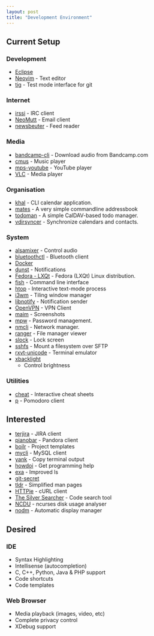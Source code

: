 ```yaml
---
layout: post
title: "Development Environment"
---
```

## Current Setup

### Development

* [Eclipse](http://www.eclipse.org/home/index.php)
* [Neovim](https://github.com/neovim/neovim) - Text editor
* [tig](https://github.com/jonas/tig) - Test mode interface for git

### Internet

* [irssi](https://github.com/irssi/irssi) - IRC client
* [NeoMutt](https://github.com/neomutt/neomutt) - Email client
* [newsbeuter](https://github.com/akrennmair/newsbeuter) - Feed reader

### Media

* [bandcamp-cli](https://github.com/iheanyi/bandcamp-dl) - Download audio from
  Bandcamp.com
* [cmus](https://github.com/cmus/cmus) - Music player
* [mps-youtube](https://github.com/mps-youtube/mps-youtube) - YouTube player
* [VLC](https://github.com/videolan/vlc) - Media player

### Organisation

* [khal](https://lostpackets.de/khal/) - CLI calendar application.
* [mates](https://github.com/pimutils/mates.rs) - A very simple commandline
  addressbook
* [todoman](https://github.com/pimutils/todoman) - A simple CalDAV-based todo
  manager.
* [vdirsyncer](https://github.com/pimutils/vdirsyncer) - Synchronize calendars
  and contacts.

### System

* [alsamixer](http://alsa.opensrc.org/Alsamixer) - Control audio
* [bluetoothctl](https://wiki.archlinux.org/index.php/bluetooth) - Bluetooth
  client
* [Docker](https://www.docker.com/)
* [dunst](https://github.com/dunst-project/dunst) - Notifications
* [Fedora - LXQt](https://spins.fedoraproject.org/en/lxqt/) - Fedora (LXQt) 
  Linux distribution.
* [fish](https://github.com/fish-shell/fish-shell) - Command line interface
* [htop](https://github.com/hishamhm/htop) - Interactive text-mode process
* [i3wm](https://github.com/i3/i3) - Tiling window manager
* [libnotify](https://developer.gnome.org/libnotify/) - Notification sender
* [OpenVPN](https://github.com/OpenVPN) - VPN Client
* [maim](https://github.com/naelstrof/maim) - Screenshots
* [mpw](https://github.com/ellioseven/docker-masterpassword) - Password
  management.
* [nmcli](https://fedoraproject.org/wiki/Networking/CLI) - Network manager.
* [ranger](https://github.com/ranger/ranger) - File manager viewer
* [slock](http://tools.suckless.org/slock/) - Lock screen
* [sshfs](https://github.com/libfuse/sshfs) - Mount a filesystem over SFTP
* [rxvt-unicode](http://software.schmorp.de/pkg/rxvt-unicode.html) - Terminal emulator
* [xbacklight](https://www.x.org/archive/X11R7.5/doc/man/man1/xbacklight.1.html)
  - Control brightness

### Utilities

* [cheat](https://github.com/chrisallenlane/cheat) - Interactive cheat sheets
* [p](https://github.com/chrismdp/p) - Pomodoro client

## Interested

* [terjira](https://github.com/keepcosmos/terjira) - JIRA client
* [pianobar](https://github.com/PromyLOPh/pianobar) - Pandora client
* [boilr](https://github.com/tmrts/boilr) - Project templates
* [mycli](https://github.com/dbcli/mycli) - MySQL client
* [yank](https://github.com/mptre/yank) - Copy terminal output
* [howdoi](https://github.com/gleitz/howdoi) - Get programming help
* [exa](https://github.com/ogham/exa) - Improved ls
* [git-secret](https://github.com/sobolevn/git-secret)
* [tldr](https://github.com/tldr-pages/tldr) - Simplified man pages
* [HTTPie](https://github.com/jakubroztocil/httpie) - cURL client
* [The Silver Searcher](https://github.com/ggreer/the_silver_searcher) - Code
   search tool
* [NCDU](https://dev.yorhel.nl/ncdu) - ncurses disk usage analyser
* [nodm](https://wiki.archlinux.org/index.php/Nodm) - Automatic display manager

## Desired

### IDE

* Syntax Highlighting
* Intellisense (autocompletion)
* C, C++, Python, Java & PHP support
* Code shortcuts
* Code templates

### Web Browser

* Media playback (images, video, etc)
* Complete privacy control
* XDebug support
